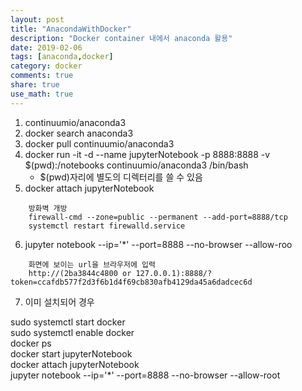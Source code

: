 ```yaml
---
layout: post
title: "AnacondaWithDocker"
description: "Docker container 내에서 anaconda 활용"
date: 2019-02-06
tags: [anaconda,docker]
category: docker
comments: true
share: true
use_math: true
---
```


1. continuumio/anaconda3
2. docker search anaconda3
3. docker pull continuumio/anaconda3
4. docker run -it -d --name jupyterNotebook -p 8888:8888 -v $(pwd):/notebooks continuumio/anaconda3 /bin/bash 
    - $(pwd)자리에 별도의 디렉터리를 쓸 수 있음
5. docker attach jupyterNotebook
~~~
	방화벽 개방 
	firewall-cmd --zone=public --permanent --add-port=8888/tcp  
	systemctl restart firewalld.service
~~~

6. jupyter notebook --ip='*' --port=8888 --no-browser --allow-roo
~~~
    화면에 보이는 url을 브라우저에 입력
	http://(2ba3844c4800 or 127.0.0.1):8888/?token=ccafdb577f2d3f6b1d4f69cb830afb4129da45a6dadcec6d
~~~

7. 이미 설치되어 경우

sudo systemctl start docker<br>
sudo systemctl enable docker<br>
docker ps<br>
docker start jupyterNotebook <br>
docker attach jupyterNotebook<br>
jupyter notebook --ip='*' --port=8888 --no-browser --allow-root<br>
